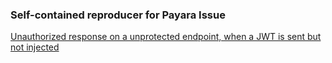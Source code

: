 ### Self-contained reproducer for Payara Issue

[Unauthorized response on a unprotected endpoint, when a JWT is sent but not injected ](https://github.com/payara/Payara/issues/5582)
